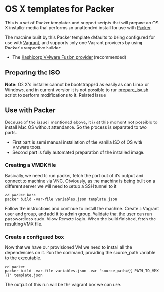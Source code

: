 # OS X templates for Packer 

This is a set of Packer templates and support scripts that will prepare an OS X installer media that performs an unattended install for use with [Packer](http://packer.io).

The machine built by this Packer template defaults to being configured for use with [Vagrant](http://www.vagrantup.com), and supports only one Vagrant providers by using Packer's respective builder:

- The [Hashicorp VMware Fusion provider](http://www.vagrantup.com/vmware) (recommended)


## Preparing the ISO
**Note:**
OS X's installer cannot be bootstrapped as easily as can Linux or Windows, and in current version it is not possible to run [prepare_iso.sh](https://github.com/timsutton/osx-vm-templates/blob/master/prepare_iso/prepare_iso.sh) script to perform modifications to it. [Related Issue](https://github.com/boxcutter/macos/issues/26)

## Use with Packer
Because of the issue i mentioned above, it is at this moment not possible to install Mac OS without attendance. So the process is separated to two parts. 
* First part is semi manual installation of the vanilla ISO of OS with VMware tools. 
* Second part is fully automated preparation of the installed image. 

### Creating a VMDK file
Basically, we need to run packer, fetch the port out of it's output and connect to machine via VNC. Obviously, as the machine is being built on a different server we will need to setup a SSH tunnel to it. 

```
cd packer-base
packer build -var-file variables.json template.json
```

Follow the instructions and continue to install the machine. Create a Vagrant user and group, and add it to admin group. Validate that the user can run passwordless sudo. Allow Remote login.
When the build finished, fetch the resulting VMX file. 

### Create a configured box
Now that we have our provisioned VM we need to install all the dependencies on it. Run the command, providing the source_path variable to the executable. 
```
cd packer
packer build -var-file variables.json -var 'source_path={{ PATH_TO_VMX }}' template.json
```

The output of this run will be the vagrant box we can use. 
